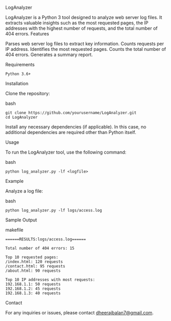 LogAnalyzer

LogAnalyzer is a Python 3 tool designed to analyze web server log files. It extracts valuable insights such as the most requested pages, the IP addresses with the highest number of requests, and the total number of 404 errors.
Features

Parses web server log files to extract key information.
Counts requests per IP address.
Identifies the most requested pages.
Counts the total number of 404 errors.
Generates a summary report.

Requirements

    Python 3.6+

Installation

Clone the repository:

bash

    git clone https://github.com/yourusername/LogAnalyzer.git
    cd LogAnalyzer

Install any necessary dependencies (if applicable). In this case, no additional dependencies are required other than Python itself.

Usage

To run the LogAnalyzer tool, use the following command:

bash

    python log_analyzer.py -lf <logfile>

Example

Analyze a log file:

bash

    python log_analyzer.py -lf logs/access.log

Sample Output

makefile

    ======RESULTS:logs/access.log====== 

    Total number of 404 errors: 15

    Top 10 requested pages:
    /index.html: 120 requests
    /contact.html: 95 requests
    /about.html: 90 requests

    Top 10 IP addresses with most requests:
    192.168.1.1: 50 requests
    192.168.1.2: 45 requests
    192.168.1.3: 40 requests

Contact

For any inquiries or issues, please contact dheerajbalan7@gmail.com.
